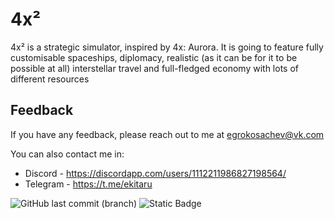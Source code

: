 
# 4x²

4x² is a strategic simulator, inspired by 4x: Aurora. It is going to feature fully customisable spaceships, diplomacy, realistic (as it can be for it to be possible at all) interstellar travel and full-fledged economy with lots of different resources


## Feedback

If you have any feedback, please reach out to me at egrokosachev@vk.com

You can also contact me in:
 - Discord - https://discordapp.com/users/1112211986827198564/
 - Telegram - https://t.me/ekitaru

![GitHub last commit (branch)](https://img.shields.io/github/last-commit/Vinemy/4x-2/master?style=flat)
![Static Badge](https://img.shields.io/badge/Version-Pre--Alpha-red)

